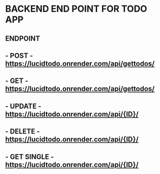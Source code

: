 # BACKEND END POINT FOR TODO APP

## ENDPOINT 
## - POST - https://lucidtodo.onrender.com/api/gettodos/
## - GET - https://lucidtodo.onrender.com/api/gettodos/
## - UPDATE - https://lucidtodo.onrender.com/api/{ID}/
## - DELETE - https://lucidtodo.onrender.com/api/{ID}/
## - GET SINGLE - https://lucidtodo.onrender.com/api/{ID}/
